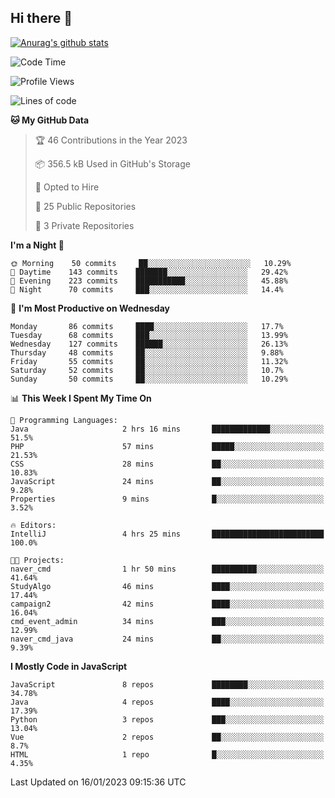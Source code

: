 ## Hi there 👋

[![Anurag's github stats](https://github-readme-stats.vercel.app/api?username=Songwonseok)](https://github.com/anuraghazra/github-readme-stats)



<!--START_SECTION:waka-->
![Code Time](http://img.shields.io/badge/Code%20Time-2%2C026%20hrs%2046%20mins-blue)

![Profile Views](http://img.shields.io/badge/Profile%20Views-42-blue)

![Lines of code](https://img.shields.io/badge/From%20Hello%20World%20I%27ve%20Written-3%20Million%20lines%20of%20code-blue)

**🐱 My GitHub Data** 

> 🏆 46 Contributions in the Year 2023
 > 
> 📦 356.5 kB Used in GitHub's Storage 
 > 
> 💼 Opted to Hire
 > 
> 📜 25 Public Repositories 
 > 
> 🔑 3 Private Repositories  
 > 
**I'm a Night 🦉** 

```text
🌞 Morning    50 commits     ██░░░░░░░░░░░░░░░░░░░░░░░   10.29% 
🌆 Daytime    143 commits    ███████░░░░░░░░░░░░░░░░░░   29.42% 
🌃 Evening    223 commits    ███████████░░░░░░░░░░░░░░   45.88% 
🌙 Night      70 commits     ███░░░░░░░░░░░░░░░░░░░░░░   14.4%

```
📅 **I'm Most Productive on Wednesday** 

```text
Monday       86 commits     ████░░░░░░░░░░░░░░░░░░░░░   17.7% 
Tuesday      68 commits     ███░░░░░░░░░░░░░░░░░░░░░░   13.99% 
Wednesday    127 commits    ██████░░░░░░░░░░░░░░░░░░░   26.13% 
Thursday     48 commits     ██░░░░░░░░░░░░░░░░░░░░░░░   9.88% 
Friday       55 commits     ██░░░░░░░░░░░░░░░░░░░░░░░   11.32% 
Saturday     52 commits     ██░░░░░░░░░░░░░░░░░░░░░░░   10.7% 
Sunday       50 commits     ██░░░░░░░░░░░░░░░░░░░░░░░   10.29%

```


📊 **This Week I Spent My Time On** 

```text
💬 Programming Languages: 
Java                     2 hrs 16 mins       █████████████░░░░░░░░░░░░   51.5% 
PHP                      57 mins             █████░░░░░░░░░░░░░░░░░░░░   21.53% 
CSS                      28 mins             ██░░░░░░░░░░░░░░░░░░░░░░░   10.83% 
JavaScript               24 mins             ██░░░░░░░░░░░░░░░░░░░░░░░   9.28% 
Properties               9 mins              █░░░░░░░░░░░░░░░░░░░░░░░░   3.52%

🔥 Editors: 
IntelliJ                 4 hrs 25 mins       █████████████████████████   100.0%

🐱‍💻 Projects: 
naver_cmd                1 hr 50 mins        ██████████░░░░░░░░░░░░░░░   41.64% 
StudyAlgo                46 mins             ████░░░░░░░░░░░░░░░░░░░░░   17.44% 
campaign2                42 mins             ████░░░░░░░░░░░░░░░░░░░░░   16.04% 
cmd_event_admin          34 mins             ███░░░░░░░░░░░░░░░░░░░░░░   12.99% 
naver_cmd_java           24 mins             ██░░░░░░░░░░░░░░░░░░░░░░░   9.39%

```

**I Mostly Code in JavaScript** 

```text
JavaScript               8 repos             ████████░░░░░░░░░░░░░░░░░   34.78% 
Java                     4 repos             ████░░░░░░░░░░░░░░░░░░░░░   17.39% 
Python                   3 repos             ███░░░░░░░░░░░░░░░░░░░░░░   13.04% 
Vue                      2 repos             ██░░░░░░░░░░░░░░░░░░░░░░░   8.7% 
HTML                     1 repo              █░░░░░░░░░░░░░░░░░░░░░░░░   4.35%

```



 Last Updated on 16/01/2023 09:15:36 UTC
<!--END_SECTION:waka-->
